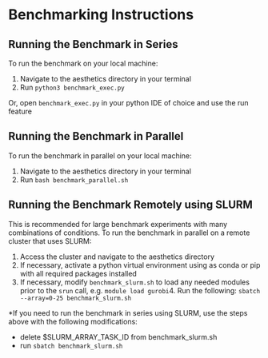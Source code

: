 # Benchmarking Instructions
## Running the Benchmark in Series
To run the benchmark on your local machine:
1. Navigate to the aesthetics directory in your terminal
2. Run `python3 benchmark_exec.py`

Or, open `benchmark_exec.py` in your python IDE of choice and use the run feature

## Running the Benchmark in Parallel
To run the benchmark in parallel on your local machine:
1. Navigate to the aesthetics directory in your terminal
2. Run `bash benchmark_parallel.sh`
## Running the Benchmark Remotely using SLURM
This is recommended for large benchmark experiments with many combinations of conditions. To run the benchmark in parallel on a remote cluster that uses SLURM:
1. Access the cluster and navigate to the aesthetics directory
2. If necessary, activate a python virtual environment using as conda or pip with all required packages installed
3. If necessary, modify `benchmark_slurm.sh` to load any needed modules prior to the `srun` call, e.g. `module load gurobi`4. Run the following: `sbatch --array=0-25 benchmark_slurm.sh`

*If you need to run the benchmark in series using SLURM, use the steps above with the following modifications:
- delete $SLURM_ARRAY_TASK_ID from benchmark_slurm.sh
- run `sbatch benchmark_slurm.sh`
